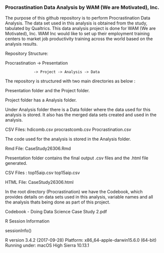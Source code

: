 ### Procrastination Data Analysis by WAM (We are Motivated), Inc. 

  The purpose of this github repository is to perform Procrastination Data Analysis. The data set used in this analysis is obtained from the study, tabulated by Qualtrics. This data analysis project is done for WAM (We are Motivated), Inc. WAM Inc would like to set up their employment training centers to market job productivity training across the world based on the analysis results.

Repository Structure:

Procrastination -> Presentation

                 -> Project -> Analysis -> Data

The repository is structured with two main directories as below :

Presentation folder and the Project folder. 

Project folder has a Analysis folder.

Under Analysis folder there is a Data folder where the data used for this analysis is stored. It also has the merged data sets created and used in the analysis.

CSV Files:
hdicomb.csv
procrastcomb.csv
Procrastination.csv

The code used for the analysis is stored in the Analysis folder.

Rmd File:
CaseStudy26306.Rmd

Presentation folder contains the final output .csv files and the .html file generated.

CSV Files :
top15aip.csv
top15aip.csv

HTML File:
CaseStudy26306.html

In the root directory (Procrastination) we have the Codebook, which provides details on data sets used in this analysis, variable names and all the analysis thats being done as part of this project.

Codebook - Doing Data Science Case Study 2.pdf

R Session Information

sessionInfo()

R version 3.4.2 (2017-09-28)
Platform: x86_64-apple-darwin15.6.0 (64-bit)
Running under: macOS High Sierra 10.13.1

